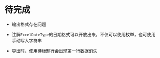 # 待完成

-   输出格式存在问题

-   注解`ExcelDateType`的日期格式可以开放出来，不仅可以使用枚举，也可使用手动写入字符串

-   导出时，使用待标题行会出现第一行数据消失